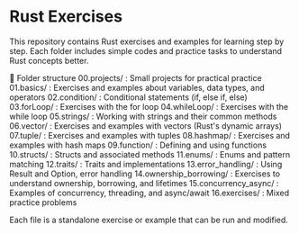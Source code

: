 # Rust Exercises
This repository contains Rust exercises and examples for learning step by step.
Each folder includes simple codes and practice tasks to understand Rust concepts better.

📂 Folder structure
00.projects/ : Small projects for practical practice
01.basics/ : Exercises and examples about variables, data types, and operators
02.condition/ : Conditional statements (if, else if, else)
03.forLoop/ : Exercises with the for loop
04.whileLoop/ : Exercises with the while loop
05.strings/ : Working with strings and their common methods
06.vector/ : Exercises and examples with vectors (Rust's dynamic arrays)
07.tuple/ : Exercises and examples with tuples
08.hashmap/ : Exercises and examples with hash maps
09.function/ : Defining and using functions
10.structs/ : Structs and associated methods
11.enums/ : Enums and pattern matching
12.traits/ : Traits and implementations
13.error_handling/ : Using Result and Option, error handling
14.ownership_borrowing/ : Exercises to understand ownership, borrowing, and lifetimes
15.concurrency_async/ : Examples of concurrency, threading, and async/await
16.exercises/ : Mixed practice problems

Each file is a standalone exercise or example that can be run and modified.
